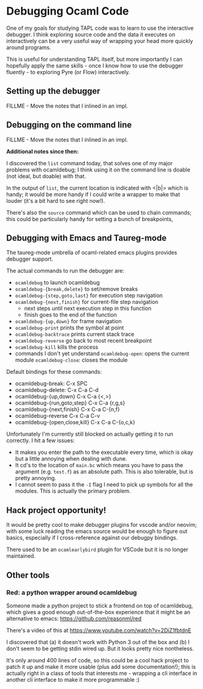 # Debugging Ocaml Code

One of my goals for studying TAPL code was to learn to use
the interactive debugger. I think exploring source code and the
data it executes on interactively can be a very useful way of wrapping
your head more quickly around programs.

This is useful for understanding TAPL itself, but more importantly I can
hopefully apply the same skills - once I know how to use the debugger
fluently - to exploring Pyre (or Flow) interactively.

## Setting up the debugger

FILLME - Move the notes that I inlined in an impl.

## Debugging on the command line

FILLME - Move the notes that I inlined in an impl.

**Additional notes since then:**

I discovered the `list` command today, that solves one of my major
problems with ocamldebug; I think using it on the command line is
doable (not ideal, but doable) with that.

In the output of `list`, the current location is indicated with <|b|>
which is handy; it would be more handy if I could write a wrapper
to make that louder (it's a bit hard to see right now!).

There's also the `source` command which can be used to chain commands;
this could be particularly handy for setting a bunch of breakpoints,

## Debugging with Emacs and Taureg-mode

The taureg-mode umbrella of ocaml-related emacs plugins provides
debugger support.

The actual commands to run the debugger are:
- `ocamldebug` to launch ocamldebug
- `ocamldebug-{break,delete}` to set/remove breaks
- `ocamldebug-{step,goto,last}` for execution step navigation
- `ocamldebug-{next,finish}` for current-file step navigation
   - next steps until next execution step in this function
   - finish goes to the end of the function
- `ocamldebug-{up,down}` for frame navigation
- `ocamldebug-print` prints the symbol at point
- `ocamldebug-backtrace` prints current stack trace
- `ocamldebug-reverse` go back to most recent breakpoint
- `ocamldebug-kill` kills the process
- commands I don't yet understand
  `ocamldebug-open`: opens the current module
  `ocamldebug-close`: closes the module

Default bindings for these commands:
- ocamldebug-break: C-x SPC
- ocamldebug-delete: C-x C-a C-d
- ocamldebug-{up,down} C-x C-a {<,>}
- ocamldebug-{run,goto,step} C-x C-a {r,g,s}
- ocamldebug-{next,finish} C-x C-a C-{n,f}
- ocamldebug-reverse C-x C-a C-v
- ocamldebug-{open,close,kill} C-x C-a C-{o,c,k}

Unfortunately I'm currently still blocked on actually getting it to run
correctly. I hit a few issues:
- It makes you enter the path to the executable every time, which is okay
  but a little annoying when dealing with dune.
- It cd's to the location of `main.bc` which means you have to pass the
  argument (e.g. `test.f`) as an absolute path. This is also tolerable, but
  is pretty annoying.
- I cannot seem to pass it the `-I` flag I need to pick up symbols for
  all the modules. This is actually the primary problem.

## Hack project opportunity!

It would be pretty cool to make debugger plugins
for vscode and/or neovim; with some luck reading the
emacs source would be enough to figure out basics,
especially if I cross-reference against our debugpy
bindings.

There used to be an `ocamlearlybird` plugin for VSCode
but it is no longer maintained.

## Other tools

### Red: a python wrapper around ocamldebug

Someone made a python project to stick a frontend on top of ocamldebug,
which gives a good enough out-of-the-box experience that it might be
an alternative to emacs:
https://github.com/reasonml/red

There's a video of this at
https://www.youtube.com/watch?v=2DiZ1fbtdnE

I discovered that (a) it doesn't work with Python 3 out of the box
and (b) I don't seem to be getting stdin wired up. But it looks pretty
nice nontheless.

It's only around 400 lines of code, so this could be a cool hack project
to patch it up and make it more usable (plus add some documentation!); this
is actually right in a class of tools that interests me - wrapping a cli
interface in another cli interface to make it more programmable :)
